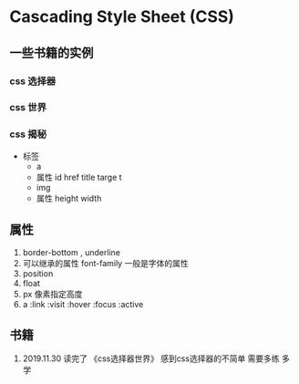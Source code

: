# Cascading Style Sheet (CSS)

## 一些书籍的实例

### css 选择器

### css 世界

### css 揭秘

- 标签
  - a
  - 属性 id href title targe t
  - img
  - 属性 height width
  
## 属性

1. border-bottom , underline
2. 可以继承的属性 font-family 一般是字体的属性
3. position
4. float
5. px 像素指定高度
6. a :link :visit :hover :focus :active

## 书籍

1. 2019.11.30 读完了 《css选择器世界》 感到css选择器的不简单 需要多练 多学
